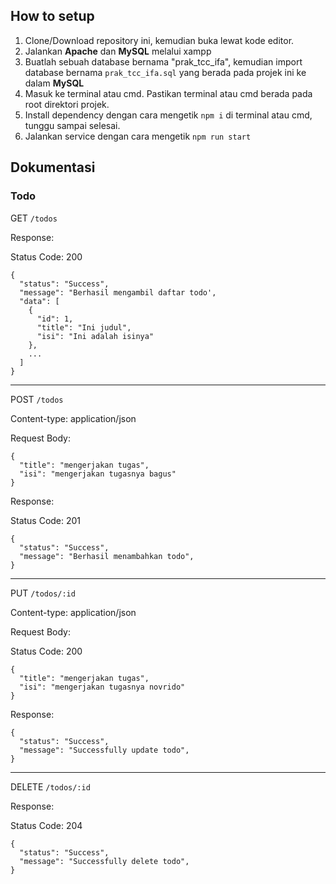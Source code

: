 ## How to setup

1. Clone/Download repository ini, kemudian buka lewat kode editor.
2. Jalankan **Apache** dan **MySQL** melalui xampp
3. Buatlah sebuah database bernama "prak_tcc_ifa", kemudian import database bernama `prak_tcc_ifa.sql` yang berada pada projek ini ke dalam **MySQL**
4. Masuk ke terminal atau cmd. Pastikan terminal atau cmd berada pada root direktori projek.
5. Install dependency dengan cara mengetik `npm i` di terminal atau cmd, tunggu sampai selesai.
6. Jalankan service dengan cara mengetik `npm run start`

## Dokumentasi

### Todo

GET `/todos`

Response:

Status Code: 200

```
{
  "status": "Success",
  "message": "Berhasil mengambil daftar todo',
  "data": [
    {
      "id": 1,
      "title": "Ini judul",
      "isi": "Ini adalah isinya"
    },
    ...
  ]
}
```

---

POST `/todos`

Content-type: application/json

Request Body:

```
{
  "title": "mengerjakan tugas",
  "isi": "mengerjakan tugasnya bagus"
}
```

Response:

Status Code: 201

```
{
  "status": "Success",
  "message": "Berhasil menambahkan todo",
}
```

---

PUT `/todos/:id`

Content-type: application/json

Request Body:

Status Code: 200

```
{
  "title": "mengerjakan tugas",
  "isi": "mengerjakan tugasnya novrido"
}
```

Response:

```
{
  "status": "Success",
  "message": "Successfully update todo",
}
```

---

DELETE `/todos/:id`

Response:

Status Code: 204

```
{
  "status": "Success",
  "message": "Successfully delete todo",
}
```
